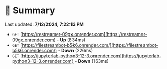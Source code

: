 # 📖 Summary
Last updated: **7/12/2024, 7:22:13 PM**

- `GET` [https://restreamer-09gx.onrender.com](https://restreamer-09gx.onrender.com) - **Up** (834ms)
- `GET` [https://filestreambot-b5k6.onrender.com/](https://filestreambot-b5k6.onrender.com/) - **Down** (226ms)
- `GET` [https://jupyterlab-python3-12-3.onrender.com](https://jupyterlab-python3-12-3.onrender.com) - **Down** (163ms)
